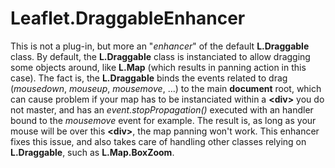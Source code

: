 # Leaflet.DraggableEnhancer

This is not a plug-in, but more an "_enhancer_" of the default **L.Draggable** class.
By default, the **L.Draggable** class is instanciated to allow dragging some objects around, like **L.Map** (which results in panning action in this case).
The fact is, the **L.Draggable** binds the events related to drag (_mousedown_, _mouseup_, _mousemove_, ...) to the main **document** root, which can cause problem if your map has to be instanciated within a **\<div>** you do not master, and has an _event.stopPropagation()_ executed with an handler bound to the _mousemove_ event for example.
The result is, as long as your mouse will be over this **\<div>**, the map panning won't work.
This enhancer fixes this issue, and also takes care of handling other classes relying on **L.Draggable**, such as **L.Map.BoxZoom**.
